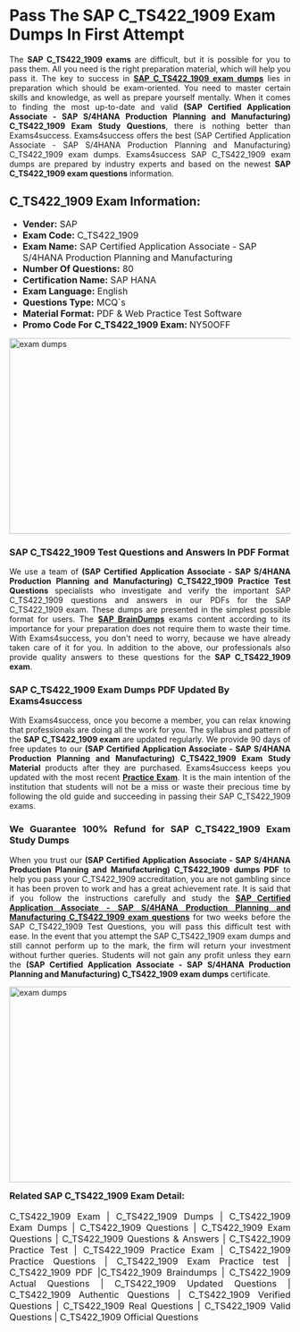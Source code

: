 <h1><strong><strong>Pass The SAP C_TS422_1909 Exam Dumps In First Attempt</strong></strong></h1> <p style="text-align:justify">The <strong>SAP C_TS422_1909 exams</strong> are difficult, but it is possible for you to pass them. All you need is the right preparation material, which will help you pass it. The key to success in <a href="https://www.exams4success.com/sap/c_ts422_1909-pdf-exam-dumps"><strong>SAP C_TS422_1909 exam dumps</strong></a> lies in preparation which should be exam-oriented. You need to master certain skills and knowledge, as well as prepare yourself mentally. When it comes to finding the most up-to-date and valid <strong>(SAP Certified Application Associate - SAP S/4HANA Production Planning and Manufacturing) C_TS422_1909 Exam Study Questions</strong>, there is nothing better than Exams4success. Exams4success offers the best (SAP Certified Application Associate - SAP S/4HANA Production Planning and Manufacturing) C_TS422_1909 exam dumps. Exams4success SAP C_TS422_1909 exam dumps are prepared by industry experts and based on the newest <strong>SAP C_TS422_1909 exam questions</strong> information.</p> <h2><strong><strong>C_TS422_1909 Exam Information:</strong></strong></h2> <ul> <li><span style="font-size:16px"><strong>Vender:</strong> SAP</span></li> <li><span style="font-size:16px"><strong>Exam Code:</strong> C_TS422_1909</span></li> <li><span style="font-size:16px"><strong>Exam Name:</strong> SAP Certified Application Associate - SAP S/4HANA Production Planning and Manufacturing</span></li> <li><span style="font-size:16px"><strong>Number Of Questions:</strong> 80</span></li> <li><span style="font-size:16px"><strong>Certification Name:</strong> SAP HANA</span></li> <li><span style="font-size:16px"><strong>Exam Language:</strong> English</span></li> <li><span style="font-size:16px"><strong>Questions Type:</strong> MCQ`s</span></li> <li><span style="font-size:16px"><strong>Material Format:</strong> PDF & Web Practice Test Software</span></li> <li><span style="font-size:16px"><strong>Promo Code For C_TS422_1909 Exam: </strong>NY50OFF</span></li> </ul> <p><a href="https://www.exams4success.com/sap/c_ts422_1909-pdf-exam-dumps" rel="no-follow"><img alt="exam dumps" src="https://www.certcollections.com/uploads/content/infrist1.png" style="height:350px; width:750px" /></a></p> <h3><strong>SAP C_TS422_1909 Test Questions and Answers In PDF Format</strong></h3> <p style="text-align:justify">We use a team of <strong>(SAP Certified Application Associate - SAP S/4HANA Production Planning and Manufacturing) C_TS422_1909 Practice Test Questions</strong> specialists who investigate and verify the important SAP C_TS422_1909 questions and answers in our PDFs for the SAP C_TS422_1909 exam. These dumps are presented in the simplest possible format for users. The <a href="https://www.exams4success.com/sap-exam-dumps"><strong>SAP BrainDumps</strong></a> exams content according to its importance for your preparation does not require them to waste their time. With Exams4success, you don't need to worry, because we have already taken care of it for you. In addition to the above, our professionals also provide quality answers to these questions for the<strong> SAP C_TS422_1909 exam</strong>.</p> <h3><strong> SAP C_TS422_1909 Exam Dumps PDF Updated By Exams4success</strong></h3> <p style="text-align:justify">With Exams4success, once you become a member, you can relax knowing that professionals are doing all the work for you. The syllabus and pattern of the <strong>SAP C_TS422_1909 exam </strong>are updated regularly. We provide 90 days of free updates to our <strong>(SAP Certified Application Associate - SAP S/4HANA Production Planning and Manufacturing) C_TS422_1909 Exam Study Material</strong> products after they are purchased. Exams4success keeps you updated with the most recent <a href="https://www.exams4success.com/"><strong>Practice Exam</strong></a>. It is the main intention of the institution that students will not be a miss or waste their precious time by following the old guide and succeeding in passing their SAP C_TS422_1909 exams.</p> <h3 style="text-align:justify"><strong>We Guarantee 100% Refund for SAP C_TS422_1909 Exam Study Dumps</strong></h3> <p style="text-align:justify">When you trust our <strong>(SAP Certified Application Associate - SAP S/4HANA Production Planning and Manufacturing) C_TS422_1909 dumps PDF</strong> to help you pass your C_TS422_1909 accreditation, you are not gambling since it has been proven to work and has a great achievement rate. It is said that if you follow the instructions carefully and study the <a href="https://www.exams4success.com/sap/c_ts422_1909-pdf-exam-dumps"><strong>SAP Certified Application Associate - SAP S/4HANA Production Planning and Manufacturing C_TS422_1909 exam questions</strong></a> for two weeks before the SAP C_TS422_1909 Test Questions, you will pass this difficult test with ease. In the event that you attempt the SAP C_TS422_1909 exam dumps and still cannot perform up to the mark, the firm will return your investment without further queries. Students will not gain any profit unless they earn the <strong>(SAP Certified Application Associate - SAP S/4HANA Production Planning and Manufacturing) C_TS422_1909 exam dumps</strong> certificate.</p> <p style="text-align:justify"><a href="https://www.exams4success.com/sap/c_ts422_1909-pdf-exam-dumps" rel="no-follow"><img alt="exam dumps" src="https://www.certcollections.com/uploads/content/free_demo1.png" style="height:350px; width:750px" /></a></p> <p style="text-align:justify"><span style="font-size:16px"><strong>Related SAP C_TS422_1909 Exam Detail:</strong></span><br /> <br /> <span style="font-size:16px">C_TS422_1909 Exam | C_TS422_1909 Dumps | C_TS422_1909 Exam Dumps | C_TS422_1909 Questions | C_TS422_1909 Exam Questions | C_TS422_1909 Questions & Answers | C_TS422_1909 Practice Test | C_TS422_1909 Practice Exam | C_TS422_1909 Practice Questions | C_TS422_1909 Exam Practice test | C_TS422_1909 PDF |C_TS422_1909 Braindumps | C_TS422_1909 Actual Questions | C_TS422_1909 Updated Questions | C_TS422_1909 Authentic Questions | C_TS422_1909 Verified Questions | C_TS422_1909 Real Questions | C_TS422_1909 Valid Questions | C_TS422_1909 Official Questions</span></p>
